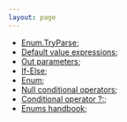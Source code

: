 ```yaml
---
layout: page
---
```


* [Enum.TryParse](https://docs.microsoft.com/en-GB/dotnet/api/system.enum.tryparse?view=netframework-4.8#System_Enum_TryParse__1_System_String___0__);
* [Default value expressions](https://docs.microsoft.com/en-GB/dotnet/csharp/programming-guide/statements-expressions-operators/default-value-expressions);
* [Out parameters](https://docs.microsoft.com/en-GB/dotnet/csharp/language-reference/keywords/out-parameter-modifier);
* [If-Else](https://docs.microsoft.com/en-GB/dotnet/csharp/language-reference/keywords/if-else);
* [Enum](https://docs.microsoft.com/en-GB/dotnet/csharp/language-reference/keywords/enum);
* [Null conditional operators](https://docs.microsoft.com/en-GB/dotnet/csharp/language-reference/operators/member-access-operators#null-conditional-operators--and-);
* [Conditional operator ?:](https://docs.microsoft.com/en-GB/dotnet/csharp/language-reference/operators/conditional-operator);
* [Enums handbook](https://www.typescriptlang.org/docs/handbook/enums.html);
